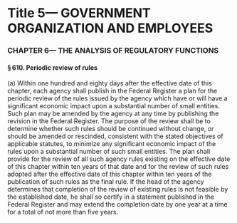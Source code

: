 
# Title 5— GOVERNMENT ORGANIZATION AND EMPLOYEES
### CHAPTER 6— THE ANALYSIS OF REGULATORY FUNCTIONS
#### § 610. Periodic review of rules

(a) Within one hundred and eighty days after the effective date of this chapter, each agency shall publish in the Federal Register a plan for the periodic review of the rules issued by the agency which have or will have a significant economic impact upon a substantial number of small entities. Such plan may be amended by the agency at any time by publishing the revision in the Federal Register. The purpose of the review shall be to determine whether such rules should be continued without change, or should be amended or rescinded, consistent with the stated objectives of applicable statutes, to minimize any significant economic impact of the rules upon a substantial number of such small entities. The plan shall provide for the review of all such agency rules existing on the effective date of this chapter within ten years of that date and for the review of such rules adopted after the effective date of this chapter within ten years of the publication of such rules as the final rule. If the head of the agency determines that completion of the review of existing rules is not feasible by the established date, he shall so certify in a statement published in the Federal Register and may extend the completion date by one year at a time for a total of not more than five years.
